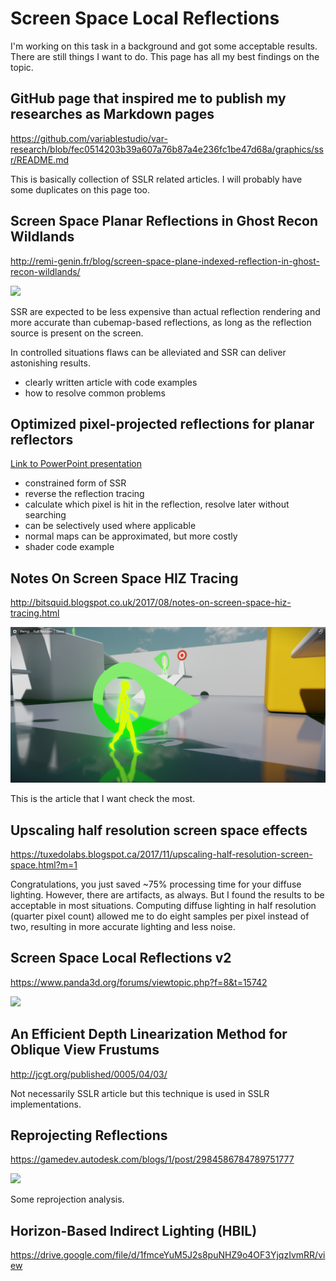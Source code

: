 # Screen Space Local Reflections

I'm working on this task in a background and got some acceptable results. There are still things I want to do. This page has all my best findings on the topic.

## GitHub page that inspired me to publish my researches as Markdown pages
https://github.com/variablestudio/var-research/blob/fec0514203b39a607a76b87a4e236fc1be47d68a/graphics/ssr/README.md

This is basically collection of SSLR related articles. I will probably have some duplicates on this page too.

## Screen Space Planar Reflections in Ghost Recon Wildlands
http://remi-genin.fr/blog/screen-space-plane-indexed-reflection-in-ghost-recon-wildlands/

![](http://remi-genin.fr/blog/wp-content/uploads/Motivation3.jpg)

SSR are expected to be less expensive than actual reflection rendering and more accurate than cubemap-based reflections, as long as the reflection source is present on the screen.

In controlled situations flaws can be alleviated and SSR can deliver astonishing results.

- clearly written article with code examples
- how to resolve common problems

## Optimized pixel-projected reflections for planar reflectors
[Link to PowerPoint presentation](http://advances.realtimerendering.com/s2017/PixelProjectedReflectionsAC_v_1.92.pptx)
- constrained form of SSR
- reverse the reflection tracing
- calculate which pixel is hit in the reflection, resolve later without searching
- can be selectively used where applicable
- normal maps can be approximated, but more costly
- shader code example

## Notes On Screen Space HIZ Tracing
http://bitsquid.blogspot.co.uk/2017/08/notes-on-screen-space-hiz-tracing.html

![](https://github.com/greje656/Questions/raw/master/images/ssr6.jpg)

This is the article that I want check the most.

## Upscaling half resolution screen space effects
https://tuxedolabs.blogspot.ca/2017/11/upscaling-half-resolution-screen-space.html?m=1

Congratulations, you just saved ~75% processing time for your diffuse lighting. However, there are artifacts, 
as always. But I found the results to be acceptable in most situations. Computing diffuse lighting in half 
resolution (quarter pixel count) allowed me to do eight samples per pixel instead of two, resulting in more 
accurate lighting and less noise.

## Screen Space Local Reflections v2
https://www.panda3d.org/forums/viewtopic.php?f=8&t=15742

![](http://panda3d.org.ru/_fr/2/7894072.jpg)

## An Efficient Depth Linearization Method for Oblique View Frustums
http://jcgt.org/published/0005/04/03/

Not necessarily SSLR article but this technique is used in SSLR implementations.

## Reprojecting Reflections
https://gamedev.autodesk.com/blogs/1/post/2984586784789751777

![](https://4.bp.blogspot.com/-PW2mQr8ymrs/WUvdxlCuVxI/AAAAAAAAGjc/5EtGPxbui5AIlO09YzhODQZPAY1et6R0QCLcBGAs/s640/diagram.jpg)

Some reprojection analysis.

## Horizon-Based Indirect Lighting (HBIL)
https://drive.google.com/file/d/1fmceYuM5J2s8puNHZ9o4OF3YjqzIvmRR/view







